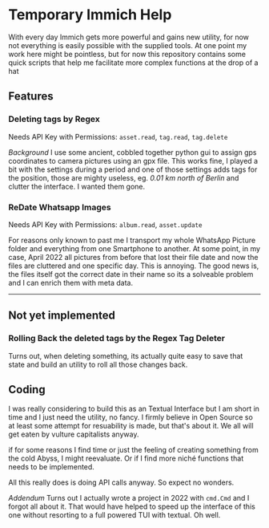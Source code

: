 # Temporary Immich Help

With every day Immich gets more powerful and gains new utility, for now not everything is easily possible with the supplied tools. At one point my work here might be pointless, but for now this repository contains some quick scripts that help me facilitate more complex functions at the drop of a hat

## Features

### Deleting tags by Regex

Needs API Key with Permissions: `asset.read`, `tag.read`, `tag.delete`

_Background_ I use some ancient, cobbled together python gui to assign gps coordinates to camera pictures using an gpx file. This works fine, I played a bit with the settings during a period and one of those settings adds tags for the position, those are mighty useless, eg. _0.01 km north of Berlin_ and clutter the interface. I wanted them gone.

### ReDate Whatsapp Images 

Needs API Key with Permissions: `album.read`, `asset.update`

For reasons only known to past me I transport my whole WhatsApp Picture folder and everything from one Smartphone to another. At some point, in my case, April 2022 all pictures from before that lost their file date and now the files are cluttered and one specific day. This is annoying. The good news is, the files itself got the correct date in their name so its a solveable problem and I can enrich them with meta data.

---
## Not yet implemented

### Rolling Back the deleted tags by the Regex Tag Deleter

Turns out, when deleting something, its actually quite easy to save that state and build an utility to roll all those changes back.

## Coding

I was really considering to build this as an Textual Interface but I am short in time and I just need the utility, no fancy. I firmly believe in Open Source so at least some attempt for resuability is made, but that's about it. We all will get eaten by vulture capitalists anyway.

if for some reasons I find time or just the feeling of creating something from the cold Abyss, I might reevaluate. Or if I find more niché functions that needs to be implemented.

All this really does is doing API calls anyway. So expect no wonders.

*Addendum* Turns out I actually wrote a project in 2022 with `cmd.Cmd` and I forgot all about it. That would have helped to speed up the interface of this one without resorting to a full powered TUI with textual. Oh well.